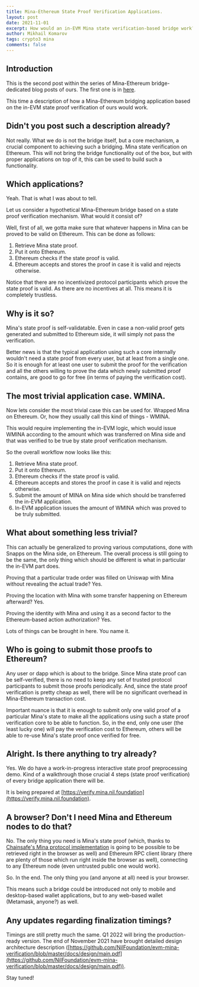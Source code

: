 ```yaml
---
title: Mina-Ethereum State Proof Verification Applications.
layout: post
date: 2021-11-01
excerpt: How would an in-EVM Mina state verification-based bridge work? 
author: Mikhail Komarov
tags: crypto3 mina
comments: false
---
```


## Introduction

This is the second post within the series of Mina-Ethereum bridge-dedicated blog posts of ours. 
The first one is in [here](https://blog.nil.foundation/2021/09/30/mina-ethereum-bridge.html).

This time a description of how a Mina-Ethereum bridging application based on the 
in-EVM state proof verification of ours would work.

## Didn't you post such a description already?

Not really. What we do is not the bridge itself, but a core mechanism, a crucial 
component to achieving such a bridging. Mina state verification on Ethereum. This 
will not bring the bridge functionality out of the box, but with proper applications 
on top of it, this can be used to build such a functionality.

## Which applications?

Yeah. That is what I was about to tell.

Let us consider a hypothetical Mina-Ethereum bridge based on a state proof 
verification mechanism. What would it consist of?

Well, first of all, we gotta make sure that whatever happens in Mina can be proved 
to be valid on Ethereum. This can be done as follows:

1. Retrieve Mina state proof.
2. Put it onto Ethereum.
3. Ethereum checks if the state proof is valid.
4. Ethereum accepts and stores the proof in case it is valid and rejects otherwise.

Notice that there are no incentivized protocol participants which prove the state 
proof is valid. As there are no incentives at all. This means it is completely 
trustless.

## Why is it so?

Mina's state proof is self-validatable. Even in case a non-valid proof gets 
generated and submitted to Ethereum side, it will simply not pass the verification.

Better news is that the typical application using such a core internally
wouldn't need a state proof from every user, but at least from a single one. So
it is enough for at least one user to submit the proof for the verification and
all the others willing to prove the data which newly submitted proof contains, 
are good to go for free (in terms of paying the verification cost).

## The most trivial application case. WMINA.

Now lets consider the most trivial case this can be used for. 
Wrapped Mina on Ethereum. Or, how they usually call this kind of things - WMINA.

This would require implementing the in-EVM logic, which would issue WMINA according 
to the amount which was transferred on Mina side and that was verified to be true by
state proof verification mechanism.

So the overall workflow now looks like this:

1. Retrieve Mina state proof.
2. Put it onto Ethereum.
3. Ethereum checks if the state proof is valid.
4. Ethereum accepts and stores the proof in case it is valid and rejects otherwise.
5. Submit the amount of MINA on Mina side which should be transferred the in-EVM application.
6. In-EVM application issues the amount of WMINA which was proved to be truly
   submitted.

## What about something less trivial?

This can actually be generalized to proving various computations, done with
Snapps on the Mina side, on Ethereum. The overall process is still going to be the
same, the only thing which should be different is what in particular the in-EVM 
part does.

Proving that a particular trade order was filled on Uniswap with Mina without 
revealing the actual trade? Yes.

Proving the location with Mina with some transfer happening on Ethereum afterward? 
Yes.

Proving the identity with Mina and using it as a second factor to the Ethereum-based 
action authorization? Yes.

Lots of things can be brought in here. You name it.

## Who is going to submit those proofs to Ethereum?

Any user or dapp which is about to the bridge. Since Mina state proof can be 
self-verified, there is no need to keep any set of trusted protocol participants 
to submit those proofs periodically. And, since the state proof verification is
pretty cheap as well, there will be no significant overhead in Mina-Ethereum 
transaction cost.

Important nuance is that it is enough to submit only one valid proof of a particular
Mina's state to make all the applications using such a state proof verification 
core to be able to function. So, in the end, only one user (the least lucky one) 
will pay the verification cost to Ethereum, others will be able to re-use Mina's 
state proof once verified for free.

## Alright. Is there anything to try already?

Yes. We do have a work-in-progress interactive state proof preprocessing demo.
Kind of a walkthrough those crucial 4 steps (state proof verification) of every
bridge application there will be.

It is being prepared at [https://verify.mina.nil.foundation](https://verify.mina.nil.foundation).

## A browser? Don't I need Mina and Ethereum nodes to do that?

No. The only thing you need is Mina's state proof (which, thanks to 
[Chainsafe's Mina protocol implementation](https://github.com/ChainSafe/mina-rs) 
is going to be possible to be retrieved right in the browser as well) and
Ethereum RPC client library (there are plenty of those which run right inside the
browser as well), connecting to any Ethereum node (even untrusted public one would work).

So. In the end. The only thing you (and anyone at all) need is your browser.

This means such a bridge could be introduced not only to mobile and
desktop-based wallet applications, but to any web-based wallet (Metamask,
anyone?) as well.

## Any updates regarding finalization timings?

Timings are still pretty much the same. Q1 2022 will bring the production-ready
version. The end of November 2021 have brought detailed design architecture description ([https://github.com/NilFoundation/evm-mina-verification/blob/master/docs/design/main.pdf](https://github.com/NilFoundation/evm-mina-verification/blob/master/docs/design/main.pdf)).

Stay tuned!

